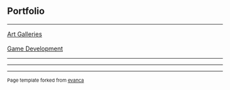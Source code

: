 ## Portfolio

---

[Art Galleries](/art)
<br><br>
[Game Development](/game_dev)

---

---

---
<p style="font-size:11px">Page template forked from <a href="https://github.com/evanca/quick-portfolio">evanca</a></p>
<!-- Remove above link if you don't want to attibute -->
